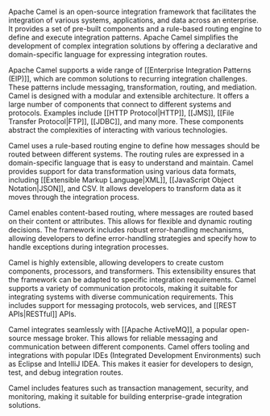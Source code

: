 Apache Camel is an open-source integration framework that facilitates the integration of various systems, applications, and data across an enterprise. It provides a set of pre-built components and a rule-based routing engine to define and execute integration patterns. Apache Camel simplifies the development of complex integration solutions by offering a declarative and domain-specific language for expressing integration routes.

Apache Camel supports a wide range of [[Enterprise Integration Patterns (EIP)]], which are common solutions to recurring integration challenges. These patterns include messaging, transformation, routing, and mediation. Camel is designed with a modular and extensible architecture. It offers a large number of components that connect to different systems and protocols. Examples include [[HTTP Protocol|HTTP]], [[JMS]], [[File Transfer Protocol|FTP]], [[JDBC]], and many more. These components abstract the complexities of interacting with various technologies.

Camel uses a rule-based routing engine to define how messages should be routed between different systems. The routing rules are expressed in a domain-specific language that is easy to understand and maintain. Camel provides support for data transformation using various data formats, including [[Extensible Markup Language|XML]], [[JavaScript Object Notation|JSON]], and CSV. It allows developers to transform data as it moves through the integration process.

Camel enables content-based routing, where messages are routed based on their content or attributes. This allows for flexible and dynamic routing decisions. The framework includes robust error-handling mechanisms, allowing developers to define error-handling strategies and specify how to handle exceptions during integration processes.

Camel is highly extensible, allowing developers to create custom components, processors, and transformers. This extensibility ensures that the framework can be adapted to specific integration requirements. Camel supports a variety of communication protocols, making it suitable for integrating systems with diverse communication requirements. This includes support for messaging protocols, web services, and [[REST APIs|RESTful]] APIs.

Camel integrates seamlessly with [[Apache ActiveMQ]], a popular open-source message broker. This allows for reliable messaging and communication between different components. Camel offers tooling and integrations with popular IDEs (Integrated Development Environments) such as Eclipse and IntelliJ IDEA. This makes it easier for developers to design, test, and debug integration routes.

Camel includes features such as transaction management, security, and monitoring, making it suitable for building enterprise-grade integration solutions.